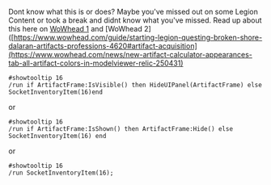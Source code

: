 Dont know what this is or does? Maybe you've missed out on some Legion Content or took a break and didnt know what you've missed.
Read up about this here on [WoWhead 1](https://www.wowhead.com/guide/starting-legion-questing-broken-shore-dalaran-artifacts-professions-4620#artifact-acquisition) and [WoWhead 2]([https://www.wowhead.com/guide/starting-legion-questing-broken-shore-dalaran-artifacts-professions-4620#artifact-acquisition](https://www.wowhead.com/news/new-artifact-calculator-appearances-tab-all-artifact-colors-in-modelviewer-relic-250431) 

```
#showtooltip 16
/run if ArtifactFrame:IsVisible() then HideUIPanel(ArtifactFrame) else SocketInventoryItem(16)end
```

or 

```
#showtooltip 16
/run if ArtifactFrame:IsShown() then ArtifactFrame:Hide() else SocketInventoryItem(16) end
```

or 

```
#showtooltip 16
/run SocketInventoryItem(16);
```
